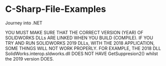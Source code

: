 # C-Sharp-File-Examples
Journey into .NET


YOU MUST MAKE SURE THAT THE CORRECT VERSION (YEAR) OF SOLIDWORKS DLLs ARE LINKED WHEN YOU BUILD (COMPILE). IF YOU TRY AND RUN SOLIDWORKS 2019 DLLs, WITH THE 2018 APPLICATION, SOME
THINGS WILL NOT WORK PROPERLY. FOR EXAMPLE, THE 2018 DLL SolidWorks.interop.sldworks.dll DOES NOT HAVE GetSuppresion2() whilst the 2019 version DOES.